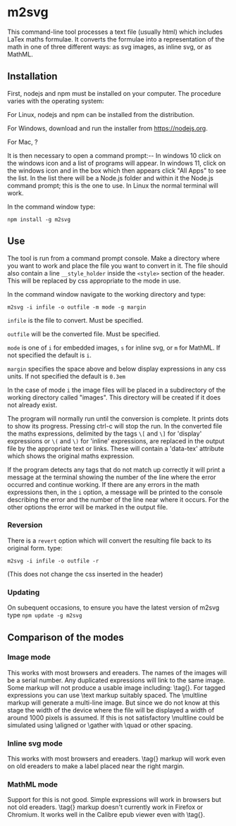 # m2svg
This command-line tool processes a text file (usually html) which includes LaTex maths formulae. It converts the formulae into a representation of the math in one of three different ways: as svg images, as inline svg, or as MathML.

## Installation
First, nodejs and npm must be installed on your computer. The procedure varies with the operating system:

For Linux, nodejs and npm can be installed from the distribution.

For Windows, download and run the installer from https://nodejs.org.

For Mac, ?

It is then necessary to open a command prompt:--
In windows 10 click on the windows icon and a list of programs will appear. In windows 11, click on the windows icon and in the box which then appears click "All Apps" to see the list. In the list there will be a Node.js folder and within it the Node.js command prompt; this is the one to use.
In Linux the normal terminal will work.

In the command window type:

`npm install -g m2svg`

## Use
The tool is run from a command prompt console. Make a directory where you want to work and place the file you want to convert in it.
The file should also contain a line `__style_holder` inside the `<style>` section of the header. This will be replaced by css appropriate to the mode in use.

In the command window navigate to the working directory and type:

`m2svg -i infile -o outfile -m mode -g margin`

`infile` is the file to convert. Must be specified.

`outfile` will be the converted file. Must be specified.

`mode` is one of `i` for embedded images, `s` for inline svg, or `m` for MathML. If not specified the default is `i`.

`margin` specifies the space above and below display expressions in any css units. If not specified the default is `0.3em`

In the case of mode `i` the image files will be placed in a subdirectory of the working directory called "images". This directory will be created if it does not already exist.

The program will normally run until the conversion is complete. It prints dots to show its progress. Pressing ctrl-c will stop the run.
In the converted file the maths expressions, delimited by the tags `\[` and `\]` for 'display' expressions or `\(` and `\)` for 'inline' expressions, are replaced in the output file by the appropriate text or links. These will contain a 'data-tex' attribute which shows the original maths expression.

If the program detects any tags that do not match up correctly it will print a message at the terminal showing the number of the line where the error occurred and continue working. If there are any errors in the math expressions then, in the `i` option, a message will be printed to the console describing the error and the number of the line near where it occurs. For the other options the error will be marked in the output file.

### Reversion

There is a `revert` option which will convert the resulting file back to its original form. type:

`m2svg -i infile -o outfile -r`

(This does not change the css inserted in the header)

### Updating
On subequent occasions, to ensure you have the latest version of m2svg type `npm update -g m2svg`

## Comparison of the modes
### Image mode
This works with most browsers and ereaders.
The names of the images will be a serial number. Any duplicated expressions will link to the same image.
Some markup will not produce a usable image including: \tag{}. For tagged expressions you can use \text markup suitably spaced.
The \multline markup will generate a multi-line image. But since we do not know at this stage the width of the device where the file will be displayed a width of around 1000 pixels is assumed. If this is not satisfactory \multline could be simulated using \aligned or \gather with \quad or other spacing.

### Inline svg mode
This works with most browsers and ereaders. \tag{} markup will work even on old ereaders to make a label placed near the right margin.

### MathML mode
Support for this is not good. Simple expressions will work in browsers but not old ereaders. \tag{} markup doesn't currently work in Firefox or Chromium. It works well in the Calibre epub viewer even with \tag{}.
